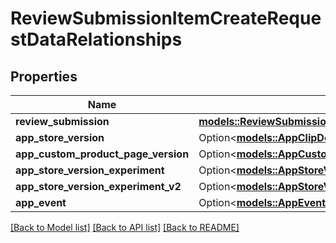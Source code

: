 # ReviewSubmissionItemCreateRequestDataRelationships

## Properties

Name | Type | Description | Notes
------------ | ------------- | ------------- | -------------
**review_submission** | [**models::ReviewSubmissionItemCreateRequestDataRelationshipsReviewSubmission**](ReviewSubmissionItemCreateRequest_data_relationships_reviewSubmission.md) |  | 
**app_store_version** | Option<[**models::AppClipDefaultExperienceCreateRequestDataRelationshipsReleaseWithAppStoreVersion**](AppClipDefaultExperienceCreateRequest_data_relationships_releaseWithAppStoreVersion.md)> |  | [optional]
**app_custom_product_page_version** | Option<[**models::AppCustomProductPageLocalizationRelationshipsAppCustomProductPageVersion**](AppCustomProductPageLocalization_relationships_appCustomProductPageVersion.md)> |  | [optional]
**app_store_version_experiment** | Option<[**models::AppStoreVersionExperimentTreatmentRelationshipsAppStoreVersionExperiment**](AppStoreVersionExperimentTreatment_relationships_appStoreVersionExperiment.md)> |  | [optional]
**app_store_version_experiment_v2** | Option<[**models::AppStoreVersionExperimentTreatmentRelationshipsAppStoreVersionExperiment**](AppStoreVersionExperimentTreatment_relationships_appStoreVersionExperiment.md)> |  | [optional]
**app_event** | Option<[**models::AppEventLocalizationRelationshipsAppEvent**](AppEventLocalization_relationships_appEvent.md)> |  | [optional]

[[Back to Model list]](../README.md#documentation-for-models) [[Back to API list]](../README.md#documentation-for-api-endpoints) [[Back to README]](../README.md)


